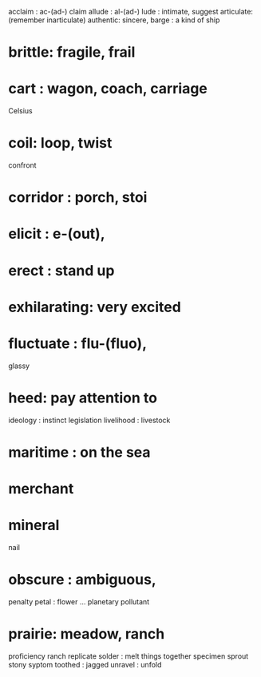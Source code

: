 acclaim : ac-(ad-) claim
allude : al-(ad-) lude : intimate, suggest
articulate: (remember inarticulate)
authentic: sincere, 
barge : a kind of ship
# brittle: fragile, frail
# cart : wagon, coach, carriage
Celsius
# coil: loop, twist
confront
# corridor : porch, stoi
# elicit : e-(out), 
# erect : stand up
# exhilarating: very excited
# fluctuate : flu-(fluo), 
glassy
# heed: pay attention to
ideology :
        instinct
legislation
livelihood : livestock
# maritime : on the sea
# merchant
# mineral
nail
# obscure : ambiguous, 
penalty
        petal : flower ...
planetary
pollutant
# prairie: meadow, ranch
proficiency
        ranch
replicate
solder : melt things together
        specimen
        sprout
stony
syptom
toothed : jagged
unravel : unfold
